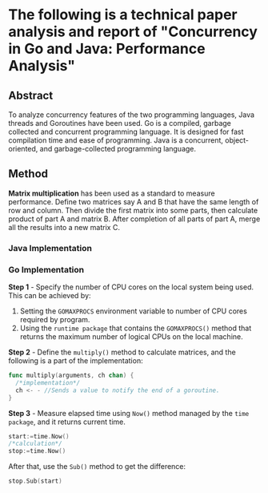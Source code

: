 # The following is a technical paper analysis and report of "Concurrency in Go and Java: Performance Analysis"
## Abstract
To analyze concurrency features of the two programming languages, Java threads and Goroutines have been used. Go is a compiled, 
garbage collected and concurrent programming language. It is designed for fast compilation time and ease of programming. Java is 
a concurrent, object-oriented, and garbage-collected programming language.
## Method
**Matrix multiplication** has been used as a standard to measure performance. Define two matrices say A and B that have the same length of row 
and column. Then divide the first matrix into some parts, then calculate product of part A and matrix B. After completion of all 
parts of part A, merge all the results into a new matrix C.

### Java Implementation

### Go Implementation
**Step 1** - Specify the number of CPU cores on the local system being used.
This can be achieved by: 
1. Setting the ``GOMAXPROCS`` environment variable to number of CPU cores required by program.
2. Using the ``runtime package`` that contains the ``GOMAXPROCS()`` method that returns the maximum number of logical CPUs on the local machine.

**Step 2** - Define the ``multiply()`` method to calculate matrices, and the following is a part of the implementation:

```go
func multiply(arguments, ch chan) {
  /*implementation*/
  ch <- - //Sends a value to notify the end of a goroutine.
}
```

**Step 3** - Measure elapsed time using ``Now()`` method managed by the ``time package``, and it returns current time.

```go
start:=time.Now()
/*calculation*/
stop:=time.Now()
```
After that, use the ``Sub()`` method to get the difference:

```go
stop.Sub(start)
```
